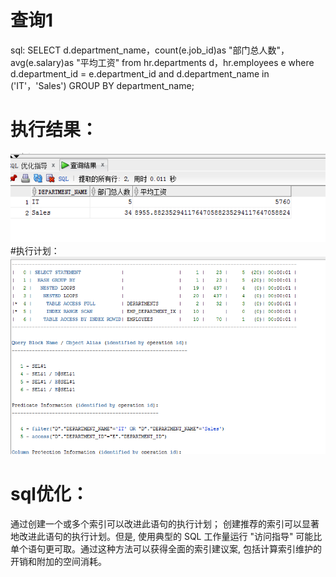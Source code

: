# 查询1
sql:
SELECT d.department_name，count(e.job_id)as "部门总人数"，
avg(e.salary)as "平均工资"
from hr.departments d，hr.employees e
where d.department_id = e.department_id
and d.department_name in ('IT'，'Sales')
GROUP BY department_name;
# 执行结果：
![Image text](../image/1.png)
#执行计划：
![Image text](../image/2.png)
# sql优化：

通过创建一个或多个索引可以改进此语句的执行计划；  创建推荐的索引可以显著地改进此语句的执行计划。但是, 使用典型的 SQL 工作量运行 "访问指导"
可能比单个语句更可取。通过这种方法可以获得全面的索引建议案, 包括计算索引维护的开销和附加的空间消耗。
